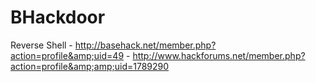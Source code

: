 BHackdoor
=========

Reverse Shell - http://basehack.net/member.php?action=profile&amp;uid=49 - http://www.hackforums.net/member.php?action=profile&amp;amp;uid=1789290
